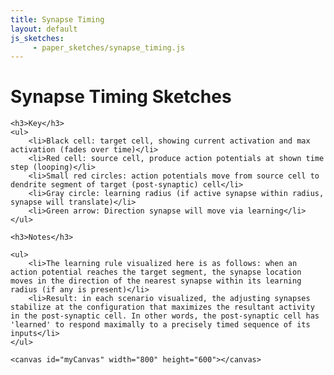 ```yaml
---
title: Synapse Timing
layout: default
js_sketches:
     - paper_sketches/synapse_timing.js
---
```



<div>
	<h1>Synapse Timing Sketches</h1>

	<h3>Key</h3>
	<ul>
		<li>Black cell: target cell, showing current activation and max activation (fades over time)</li>
		<li>Red cell: source cell, produce action potentials at shown time step (looping)</li>
		<li>Small red circles: action potentials move from source cell to dendrite segment of target (post-synaptic) cell</li>
		<li>Gray circle: learning radius (if active synapse within radius, synapse will translate)</li>
		<li>Green arrow: Direction synapse will move via learning</li>
	</ul>

	<h3>Notes</h3>

	<ul>
		<li>The learning rule visualized here is as follows: when an action potential reaches the target segment, the synapse location moves in the direction of the nearest synapse within its learning radius (if any is present)</li>
		<li>Result: in each scenario visualized, the adjusting synapses stabilize at the configuration that maximizes the resultant activity in the post-synaptic cell. In other words, the post-synaptic cell has 'learned' to respond maximally to a precisely timed sequence of its inputs</li>
	</ul>

	<canvas id="myCanvas" width="800" height="600"></canvas>
</div>
